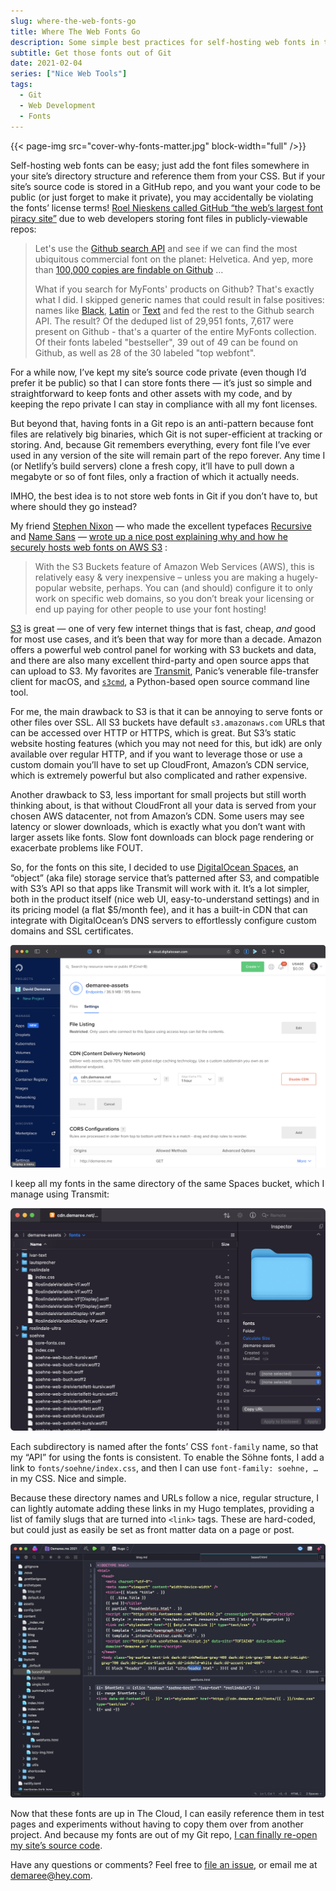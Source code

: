 ```yaml
---
slug: where-the-web-fonts-go
title: Where The Web Fonts Go
description: Some simple best practices for self-hosting web fonts in the cloud
subtitle: Get those fonts out of Git
date: 2021-02-04
series: ["Nice Web Tools"]
tags:
  - Git
  - Web Development
  - Fonts
---
```


{{< page-img src="cover-why-fonts-matter.jpg" block-width="full" />}}

Self-hosting web fonts can be easy; just add the font files somewhere in your site’s directory structure and reference them from your CSS. But if your site’s source code is stored in a GitHub repo, and you want your code to be public (or just forget to make it private), you may accidentally be violating the fonts’ license terms! [Roel Nieskens called GitHub “the web’s largest font piracy site”](https://pixelambacht.nl/2017/github-font-piracy/) due to web developers storing font files in publicly-viewable repos:

> Let's use the [Github search API](https://developer.github.com/v3/search/) and see if we can find the most ubiquitous commercial font on the planet: Helvetica. And yep, more than [100,000 copies are findable on Github](https://github.com/search?utf8=%E2%9C%93&q=extension%3Attf+extension%3Aotf+filename%3A%22helvetica%22&type=Code) … 
> 
> What if you search for MyFonts' products on Github? That's exactly what I did. I skipped generic names that could result in false positives: names like [Black](http://www.myfonts.com/fonts/intellecta/black/), [Latin](http://www.myfonts.com/fonts/woodentypefonts/latin/) or [Text](http://www.myfonts.com/fonts/fw-alias/text/) and fed the rest to the Github search API. The result? Of the deduped list of 29,951 fonts, 7,617 were present on Github - that's a quarter of the entire MyFonts collection. Of their fonts labeled "bestseller", 39 out of 49 can be found on Github, as well as 28 of the 30 labeled "top webfont".

For a while now, I’ve kept my site’s source code private (even though I’d prefer it be public) so that I can store fonts there — it’s just so simple and straightforward to keep fonts and other assets with my code, and by keeping the repo private I can stay in compliance with all my font licenses.

But beyond that, having fonts in a Git repo is an anti-pattern because font files are relatively big binaries, which Git is not super-efficient at tracking or storing. And, because Git remembers everything, every font file I’ve ever used in any version of the site will remain part of the repo forever. Any time I (or Netlify’s build servers) clone a fresh copy, it’ll have to pull down a megabyte or so of font files, only a fraction of which it actually needs.

IMHO, the best idea is to not store web fonts in Git if you don’t have to, but where should they go instead?

My friend [Stephen Nixon](arrowtype.com) — who made the excellent typefaces [Recursive](recursive.design) and [Name Sans](https://name.arrowtype.com/) — [wrote up a nice post explaining why and how he securely hosts web fonts on AWS S3](https://blog.arrowtype.com/host-webfont-on-aws/) :

> With the S3 Buckets feature of Amazon Web Services (AWS), this is relatively easy & very inexpensive – unless you are making a hugely-popular website, perhaps. You can (and should) configure it to only work on specific web domains, so you don’t break your licensing or end up paying for other people to use your font hosting!

[S3](https://aws.amazon.com/s3/) is great — one of very few internet things that is fast, cheap, _and_ good for most use cases, and it’s been that way for more than a decade. Amazon offers a powerful web control panel for working with S3 buckets and data, and there are also many excellent third-party and open source apps that can upload to S3. My favorites are [Transmit](panic.com/transmit/), Panic’s venerable file-transfer client for macOS, and [`s3cmd`](https://sourceforge.net/projects/s3tools/), a Python-based open source command line tool.

For me, the main drawback to S3 is that it can be annoying to serve fonts or other files over SSL. All S3 buckets have default `s3.amazonaws.com` URLs that can be accessed over HTTP or HTTPS, which is great. But S3’s static website hosting features (which you may not need for this, but idk) are only available over regular HTTP, and if you want to leverage those or use a custom domain you’ll have to set up CloudFront, Amazon’s CDN service, which is extremely powerful but also complicated and rather expensive.

Another drawback to S3, less important for small projects but still worth thinking about, is that without CloudFront all your data is served from your chosen AWS datacenter, not from Amazon’s CDN. Some users may see latency or slower downloads, which is exactly what you don’t want with larger assets like fonts. Slow font downloads can block page rendering or exacerbate problems like FOUT.

So,  for the fonts on this site, I decided to use [DigitalOcean Spaces](https://www.digitalocean.com/products/spaces/), an “object” (aka file) storage service that’s patterned after S3, and compatible with S3’s API so that apps like Transmit will work with it. It’s a lot simpler, both in the product itself (nice web UI, easy-to-understand settings) and in its pricing model (a flat $5/month fee), and it has a built-in CDN that can integrate with DigitalOcean’s DNS servers to effortlessly configure custom domains and SSL certificates.

![DigitalOcean's control panel makes it easy to set up and configure Spaces, including custom domains, SSL, and CORS rules](screenshot-do-panel.png)

I keep all my fonts in the same directory of the same Spaces bucket, which I manage using Transmit:

![My web fonts in their directory on my Spaces-powered CDN](screenshot-transmit-webfonts.png)

Each subdirectory is named after the fonts’ CSS `font-family` name, so that my “API” for using the fonts is consistent. To enable the Söhne fonts, I add a link to `fonts/soehne/index.css`, and then I can use `font-family: soehne, …` in my CSS. Nice and simple.

Because these directory names and URLs follow a nice, regular structure, I can lightly automate adding these links in my Hugo templates, providing a list of family slugs that are turned into `<link>` tags. These are hard-coded, but could just as easily be set as front matter data on a page or post.

![CDN-hosted web fonts, integrated into my site's Hugo templates](screenshot-webfont-code-nova.png)

Now that these fonts are up in The Cloud, I can easily reference them in test pages and experiments without having to copy them over from another project. And because my fonts are out of my Git repo, [I can finally re-open my site’s source code](https://github.com/ddemaree/demaree-next).

Have any questions or comments? Feel free to [file an issue](https://github.com/ddemaree/demaree-next/issues/new), or email me at [demaree@hey.com](mailto:demaree@hey.com?subject=Web+fonts+post).



